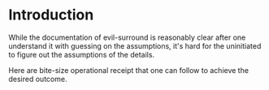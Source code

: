 # Introduction
While the documentation of evil-surround is reasonably clear after one understand it with guessing on the assumptions, 
it's hard for the uninitiated to figure out the assumptions of the details.

Here are bite-size operational receipt that one can follow to achieve the desired outcome.
